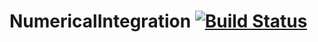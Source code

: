# NumericalIntegration [![Build Status](https://github.com/ruttejan/NumericalIntegration.jl/actions/workflows/CI.yml/badge.svg?branch=master)](https://github.com/ruttejan/NumericalIntegration.jl/actions/workflows/CI.yml?query=branch%3Amaster)
